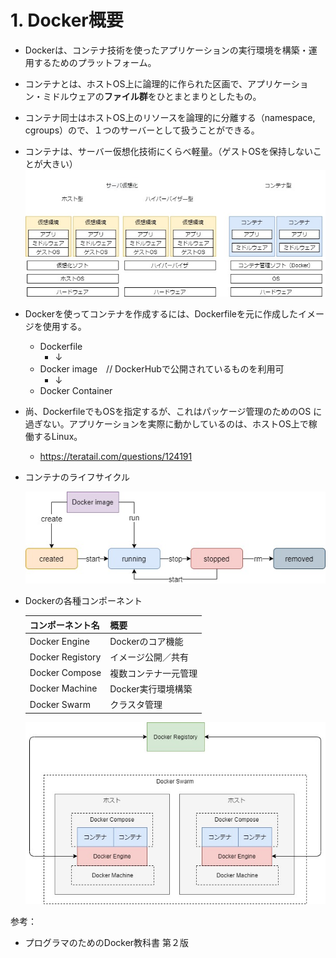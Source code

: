 # 1. Docker概要

- Dockerは、コンテナ技術を使ったアプリケーションの実行環境を構築・運用するためのプラットフォーム。
- コンテナとは、ホストOS上に論理的に作られた区画で、アプリケーション・ミドルウェアの**ファイル群**をひとまとまりとしたもの。
- コンテナ同士はホストOS上のリソースを論理的に分離する（namespace, cgroups）ので、１つのサーバーとして扱うことができる。
-  コンテナは、サーバー仮想化技術にくらべ軽量。（ゲストOSを保持しないことが大きい）
    ![base.jpg](img/base.jpg)
- Dockerを使ってコンテナを作成するには、Dockerfileを元に作成したイメージを使用する。
    - Dockerfile
        - ↓
    - Docker image　// DockerHubで公開されているものを利用可
        - ↓
    - Docker Container
- 尚、DockerfileでもOSを指定するが、これはパッケージ管理のためのOS
に過ぎない。アプリケーションを実際に動かしているのは、ホストOS上で稼働するLinux。
    - https://teratail.com/questions/124191
- コンテナのライフサイクル

    ![docker-status.jpg](img/docker-status.jpg)
- Dockerの各種コンポーネント

    |コンポーネント名|概要|
    |--|--|
    |Docker Engine|Dockerのコア機能|
    |Docker Registory|イメージ公開／共有|
    |Docker Compose|複数コンテナ一元管理|
    |Docker Machine|Docker実行環境構築|
    |Docker Swarm|クラスタ管理|

    ![docker-全体像.jpg](img/docker-全体像.jpg)

参考：
- プログラマのためのDocker教科書 第２版
